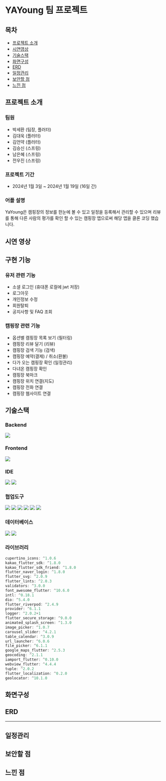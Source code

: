 # YAYoung 팀 프로젝트

## 목차
- [프로젝트 소개](#프로젝트-소개)
- [시연영상](#시연영상)
- [기술스택](#기술스택)
- [화면구성](#화면구성)
- [ERD](#erd)
- [일정관리](#일정관리)
- [보안할 점](#보안할-점)
- [느낀 점](#느낀-점)

## 프로젝트 소개

### 팀원
- 박세환 (팀장, 플러터)
- 김대욱 (플러터)
- 김언약 (플러터)
- 김승신 (스프링)
- 남은혜 (스프링)
- 전우진 (스프링)

### 프로젝트 기간
- 2024년 1월 3일 ~ 2024년 1월 19일 (16일 간)

### 어플 설명
YaYoung은 캠핑장의 정보를 한눈에 볼 수 있고 일정을 등록해서 관리할 수 있으며 리뷰를 통해 다른 사람의 평가를 확인 할 수 있는 캠핑장 앱으로써 해당 앱을 클론 코딩 했습니다.

## 시연 영상

## 구현 기능

### 유저 관련 기능
- 소셜 로그인 (휴대폰 로컬에 jwt 저장)
- 로그아웃
- 개인정보 수정
- 회원탈퇴
- 공지사항 및 FAQ 조회

### 캠핑장 관련 기능
- 옵션별 캠핑장 목록 보기 (필터링)
- 캠핑장 리뷰 달기 (리뷰)
- 캠핑장 검색 기능 (검색)
- 캠핑장 예약(결제) / 취소(환불)
- 다가 오는 캠핑장 확인 (일정관리)
- 다녀온 캠핑장 확인
- 캠핑장 북마크
- 캠핑장 위치 연결(지도)
- 캠핑장 전화 연결
- 캠핑장 웹사이트 연결

## 기술스택

### Backend
<img src="https://img.shields.io/badge/SpringBoot-6DB33F?style=for-the-badge&logo=Spring-Boot&logoColor=white">

### Frontend
<img src="https://img.shields.io/badge/flutter-02569B?style=for-the-badge&logo=Flutter&logoColor=white">

### IDE
<img src="https://img.shields.io/badge/intellijidea-ffffff?style=for-the-badge&logo=intellijidea&logoColor=black"> <img src="https://img.shields.io/badge/androidstudio-24A47F?style=for-the-badge&logo=androidstudio&logoColor=white">

### 협업도구
<img src="https://img.shields.io/badge/Git-F05032?style=for-the-badge&logo=Git&logoColor=white"> <img src="https://img.shields.io/badge/GitHub-181717?style=for-the-badge&logo=GitHub&logoColor=white"> <img src="https://img.shields.io/badge/postman-FF6C37?style=for-the-badge&logo=postman&logoColor=white"> <img src="https://img.shields.io/badge/figma-C11920?style=for-the-badge&logo=figma&logoColor=white"> <img src="https://img.shields.io/badge/Notion-000000?style=for-the-badge&logo=Notion&logoColor=white"> <img src="https://img.shields.io/badge/slack-764ABC?style=for-the-badge&logo=slack&logoColor=white">

### 데이터베이스
<img src="https://img.shields.io/badge/MySQL-4479A1?style=for-the-badge&logo=MySQL&logoColor=white"> <img src="https://img.shields.io/badge/h2-F9DC3E?style=for-the-badge&logo=h2&logoColor=white">

### 라이브러리
```dart
cupertino_icons: ^1.0.6
kakao_flutter_sdk: ^1.8.0
kakao_flutter_sdk_friend: ^1.8.0
flutter_naver_login: ^1.8.0
flutter_svg: ^2.0.9
flutter_lints: ^2.0.3
validators: ^3.0.0
font_awesome_flutter: ^10.6.0
intl: ^0.18.1
dio: ^5.4.0
flutter_riverpod: ^2.4.9  
provider: ^6.1.1
logger: ^2.0.2+1
flutter_secure_storage: ^9.0.0
animated_splash_screen: ^1.3.0
image_picker: ^1.0.7
carousel_slider: ^4.2.1
table_calendar: ^3.0.9
url_launcher: ^6.0.6
file_picker: ^6.1.1
google_maps_flutter: ^2.5.3
geocoding: ^2.1.1
iamport_flutter: ^0.10.0
webview_flutter: ^4.4.4
tuple: ^2.0.2
flutter_localization: ^0.2.0
geolocator: ^10.1.0
```

## 화면구성

## ERD

<hr></hr>

## 일정관리

## 보안할 점

## 느낀 점 